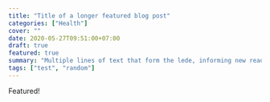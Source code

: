 ```yaml
---
title: "Title of a longer featured blog post"
categories: ["Health"]
cover: ""
date: 2020-05-27T09:51:00+07:00
draft: true
featured: true
summary: "Multiple lines of text that form the lede, informing new readers quickly and efficiently about what’s most interesting in this post’s contents."
tags: ["test", "random"]
---
```


Featured!
